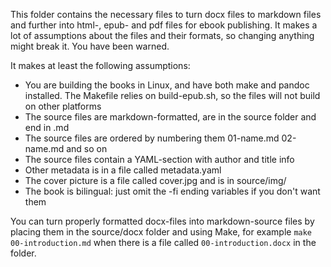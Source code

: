 This folder contains the necessary files to turn docx files to markdown files and further into html-, epub- and pdf files for ebook publishing. It makes a lot of assumptions about the files and their formats, so changing anything might break it. You have been warned.

It makes at least the following assumptions:

* You are building the books in Linux, and have both make and pandoc installed. The Makefile relies on build-epub.sh, so the files will not build on other platforms
* The source files are markdown-formatted, are in the source folder and end in .md
* The source files are ordered by numbering them 01-name.md 02-name.md and so on
* The source files contain a YAML-section with author and title info
* Other metadata is in a file called metadata.yaml
* The cover picture is a file called cover.jpg and is in source/img/
* The book is bilingual: just omit the -fi ending variables if you don't want them

You can turn properly formatted docx-files into markdown-source files by placing them in the source/docx folder and using Make, for example `make 00-introduction.md` when there is a file called `00-introduction.docx` in the folder.
